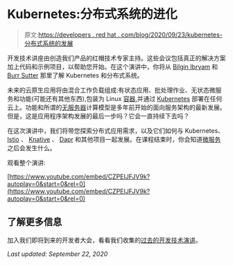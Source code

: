 # Kubernetes:分布式系统的进化

> 原文:[https://developers . red hat . com/blog/2020/09/23/kubernetes-分布式系统的发展](https://developers.redhat.com/blog/2020/09/23/kubernetes-the-evolution-of-distributed-systems)

开发技术讲座由创造我们产品的红帽技术专家主持。这些会议包括真正的解决方案加上代码和示例项目，以帮助您开始。在这个演讲中，你将从 [Bilgin Ibryam](https://developers.redhat.com/blog/author/bibryam/) 和 [Burr Sutter](https://developers.redhat.com/blog/author/burrsutter/) 那里了解 Kubernetes 和分布式系统。

未来的云原生应用将由混合工作负载组成:有状态应用、批处理作业、无状态微服务和功能(可能还有其他东西),包装为 Linux [容器](https://developers.redhat.com/topics/containers/),并通过 [Kubernetes](https://developers.redhat.com/topics/kubernetes/) 部署在任何云上。功能和所谓的[无服务器](https://developers.redhat.com/topics/serverless-architecture/)计算模型是多年前开始的面向服务架构的最新发展。但是，这是应用程序架构发展的最后一步吗？它会一直持续下去吗？

在这次演讲中，我们将带您探索分布式应用需求，以及它们如何与 Kubernetes、 [Istio](https://developers.redhat.com/topics/service-mesh/) 、 [Knative](https://knative.dev/) 、 [Dapr](https://dapr.io/) 和其他项目一起发展。在课程结束时，你会知道[微服务](https://developers.redhat.com/topics/microservices)之后会发生什么。

观看整个演讲:

[https://www.youtube.com/embed/CZPEIJFJV9k?autoplay=0&start=0&rel=0](https://www.youtube.com/embed/CZPEIJFJV9k?autoplay=0&start=0&rel=0)

## 了解更多信息

加入我们即将到来的开发者大会，看看我们收集的[过去的开发技术演讲](https://developers.redhat.com/devnation/?page=0)。

*Last updated: September 22, 2020*